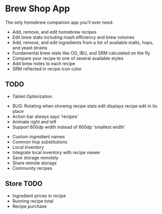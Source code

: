 Brew Shop App
=============
The only homebrew companion app you'll ever need.

- Add, remove, and edit homebrew recipes
- Edit brew stats including mash efficiency and brew volumes
- Add, remove, and edit ingredients from a list of available malts, hops, and yeast strains
- Fundamental brew stats like OG, IBU, and SRM calculated on the fly
- Compare your recipe to one of several available styles
- Add brew notes to each recipe
- SRM reflected in recipe icon color

TODO
----
* Tablet Optimization
- BUG: Rotating when showing recipe stats edit displays recipe edit in its place
- Action bar always says 'recipes'
- Animate right and left
- Support 600dp width instead of 600dp 'smallest width'

* Custom ingredient names
* Common hop substitutions
* Local inventory
* Integrate local inventory with recipe viewer
* Save storage remotely
* Share remote storage
* Community recipes

Store TODO
----------
* Ingredient prices in recipe
* Running recipe total
* Recipe purchase
